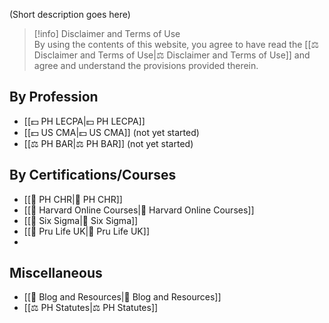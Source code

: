 (Short description goes here)

> [!info] Disclaimer and Terms of Use  
> By using the contents of this website, you agree to have read the [[⚖️ Disclaimer and Terms of Use|⚖️ Disclaimer and Terms of Use]] and agree and understand the provisions provided therein.

## By Profession
- [[💵 PH LECPA|💵 PH LECPA]]
- [[💵 US CMA|💵 US CMA]] (not yet started)
- [[⚖️ PH BAR|⚖️ PH BAR]] (not yet started)

## By Certifications/Courses
- [[📖 PH CHR|📖 PH CHR]]
- [[📖 Harvard Online Courses|📖 Harvard Online Courses]]
- [[📖 Six Sigma|📖 Six Sigma]]
- [[📖 Pru Life UK|📖 Pru Life UK]]
- 

## Miscellaneous
- [[📄 Blog and Resources|📄 Blog and Resources]]
- [[⚖️ PH Statutes|⚖️ PH Statutes]]
